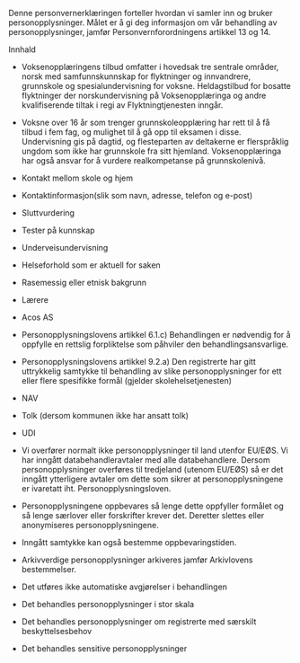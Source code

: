 <!-- title: Voksenopplæringen -->


  

Denne personvernerklæringen forteller hvordan vi samler inn og bruker personopplysninger. Målet er å gi deg informasjon om vår behandling av personopplysninger, jamfør Personvernforordningens artikkel 13 og 14.

  

Innhald

*   Voksenopplæringens tilbud omfatter i hovedsak tre sentrale områder, norsk med samfunnskunnskap for flyktninger og innvandrere, grunnskole og spesialundervisning for voksne. Heldagstilbud for bosatte flyktninger der norskundervisning på Voksenopplæringa og andre kvalifiserende tiltak i regi av Flyktningtjenesten inngår.  
    
*   Voksne over 16 år som trenger grunnskoleopplæring har rett til å få tilbud i fem fag, og mulighet til å gå opp til eksamen i disse. Undervisning gis på dagtid, og flesteparten av deltakerne er flerspråklig ungdom som ikke har grunnskole fra sitt hjemland. Voksenopplæringa har også ansvar for å vurdere realkompetanse på grunnskolenivå.  
    
*   Kontakt mellom skole og hjem  
    
*   Kontaktinformasjon(slik som navn, adresse, telefon og e-post)  
    
*   Sluttvurdering  
    
*   Tester på kunnskap  
    
*   Underveisundervisning  
    
*   Helseforhold som er aktuell for saken  
    
*   Rasemessig eller etnisk bakgrunn  
    
*   Lærere  
    
*   Acos AS  
    
*   Personopplysningslovens artikkel 6.1.c) Behandlingen er nødvendig for å oppfylle en rettslig forpliktelse som påhviler den behandlingsansvarlige.  
    
*   Personopplysningslovens artikkel 9.2.a) Den registrerte har gitt uttrykkelig samtykke til behandling av slike personopplysninger for ett eller flere spesifikke formål (gjelder skolehelsetjenesten)  
    
*   NAV  
    
*   Tolk (dersom kommunen ikke har ansatt tolk)  
    
*   UDI  
    
*   Vi overfører normalt ikke personopplysninger til land utenfor EU/EØS. Vi har inngått databehandleravtaler med alle databehandlere. Dersom personopplysninger overføres til tredjeland (utenom EU/EØS) så er det inngått ytterligere avtaler om dette som sikrer at personopplysningene er ivaretatt iht. Personopplysningsloven.  
    
*   Personopplysningene oppbevares så lenge dette oppfyller formålet og så lenge særlover eller forskrifter krever det. Deretter slettes eller anonymiseres personopplysningene.  
    
*   Inngått samtykke kan også bestemme oppbevaringstiden.  
    
*   Arkivverdige personopplysninger arkiveres jamfør Arkivlovens bestemmelser.  
    
*   Det utføres ikke automatiske avgjørelser i behandlingen  
    
*   Det behandles personopplysninger i stor skala  
    
*   Det behandles personopplysninger om registrerte med særskilt beskyttelsesbehov  
    
*   Det behandles sensitive personopplysninger